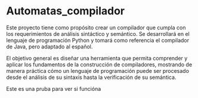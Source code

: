 # Automatas_compilador
Este proyecto tiene como propósito crear un compilador que cumpla con los requerimientos de análisis sintáctico y semántico. Se desarrollará en el lenguaje de programación Python y tomará como referencia el compilador de Java, pero adaptado al español.

El objetivo general es diseñar una herramienta que permita comprender y aplicar los fundamentos de la construcción de compiladores, mostrando de manera práctica cómo un lenguaje de programación puede ser procesado desde el análisis de su sintaxis hasta la verificación de su semántica.

Este es una pruba para ver si funcióna
